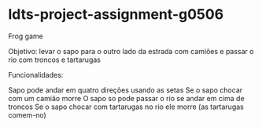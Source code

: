 # ldts-project-assignment-g0506

Frog game


Objetivo: levar o sapo para o outro lado da estrada com camiões e passar o rio com troncos e tartarugas


Funcionalidades:

Sapo pode andar em quatro direções usando as setas
Se o sapo chocar com um camião morre
O sapo so pode passar o rio se andar em cima de troncos
Se o sapo chocar com tartarugas no rio ele morre (as tartarugas comem-no)
